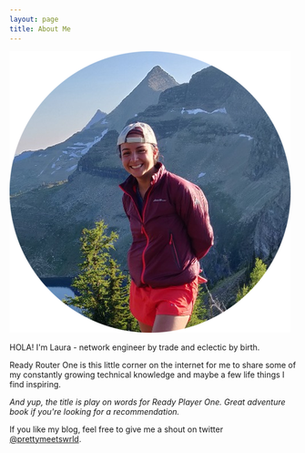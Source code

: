 ```yaml
---
layout: page
title: About Me
---
```


![That GNP life.](/images/aboutme.png)

HOLA! I'm Laura - network engineer by trade and eclectic by birth.

Ready Router One is this little corner on the internet for me to share some of my
constantly growing technical knowledge and maybe a few life things I find inspiring.

*And yup, the title is play on words for Ready Player One. Great adventure book if you're looking for a recommendation.*


If you like my blog, feel free to give me a shout on twitter [@prettymeetswrld](https://twitter.com/prettymeetswrld).

